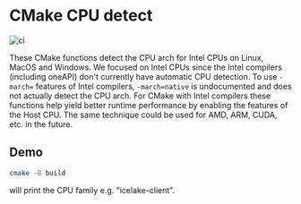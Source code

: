 # CMake CPU detect

![ci](https://github.com/scivision/cmake-cpu-detect/workflows/ci/badge.svg)

These CMake functions detect the CPU arch for Intel CPUs on Linux, MacOS and Windows.
We focused on Intel CPUs since the Intel compilers (including oneAPI) don't currently have automatic CPU detection.
To use `-march=` features of Intel compilers, `-march=native` is undocumented and does not actually detect the CPU arch.
For CMake with Intel compilers these functions help yield better runtime performance by enabling the features of the Host CPU.
The same technique could be used for AMD, ARM, CUDA, etc. in the future.

## Demo

```sh
cmake -B build
```

will print the CPU family e.g. "icelake-client".
